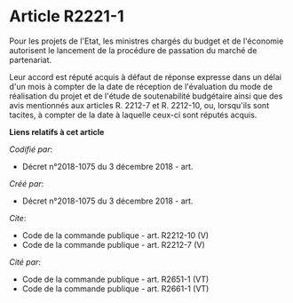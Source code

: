 # Article R2221-1

Pour les projets de l'Etat, les ministres chargés du budget et de l'économie autorisent le lancement de la procédure de
passation du marché de partenariat. 

Leur accord est réputé acquis à défaut de réponse expresse dans un délai d'un mois à compter de la date de réception de
l'évaluation du mode de réalisation du projet et de l'étude de soutenabilité budgétaire ainsi que des avis mentionnés aux
articles R. 2212-7 et R. 2212-10, ou, lorsqu'ils sont tacites, à compter de la date à laquelle ceux-ci sont réputés acquis.

**Liens relatifs à cet article**

_Codifié par_:

  - Décret n°2018-1075 du 3 décembre 2018 - art.

_Créé par_:

  - Décret n°2018-1075 du 3 décembre 2018 - art.

_Cite_:

  - Code de la commande publique - art. R2212-10 (V)
  - Code de la commande publique - art. R2212-7 (V)

_Cité par_:

  - Code de la commande publique - art. R2651-1 (VT)
  - Code de la commande publique - art. R2661-1 (VT)
